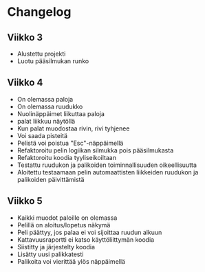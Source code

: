 # Changelog

## Viikko 3

 - Alustettu projekti
 - Luotu pääsilmukan runko

## Viikko 4

 - On olemassa paloja
 - On olemassa ruudukko
 - Nuolinäppäimet liikuttaa paloja
 - palat liikkuu näytöllä
 - Kun palat muodostaa rivin, rivi tyhjenee
 - Voi saada pisteitä
 - Pelistä voi poistua "Esc"-näppäimellä
 - Refaktoroitu pelin logiikan silmukka pois pääsilmukasta
 - Refaktoroitu koodia tyyliseikoiltaan
 - Testattu ruudukon ja palikoiden toiminnallisuuden oikeellisuutta
 - Aloitettu testaamaan pelin automaattisten liikkeiden ruudukon ja palikoiden päivittämistä

## Viikko 5
 
 - Kaikki muodot paloille on olemassa
 - Pelillä on aloitus/lopetus näkymä
 - Peli päättyy, jos palaa ei voi sijoittaa ruudun alkuun
 - Kattavuusraportti ei katso käyttöliittymän koodia
 - Siistitty ja järjestelty koodia
 - Lisätty uusi palikkatesti
 - Palikoita voi vierittää ylös näppäimellä
